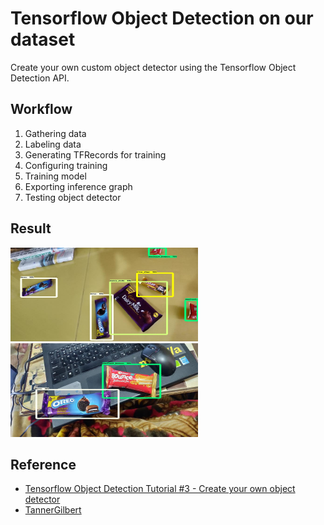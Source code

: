 # Tensorflow Object Detection on our dataset 
<p>Create your own custom object detector using the Tensorflow Object Detection API.</p>

<h2>Workflow</h2>
<ol>
  <li>Gathering data</li>
  <li>Labeling data</li>
  <li>Generating TFRecords for training</li>
  <li>Configuring training</li>
  <li>Training model</li>
  <li>Exporting inference graph</li>
  <li>Testing object detector</li>
</ol>

<h2> Result</h2>
<p> <img src="https://raw.githubusercontent.com/shivam1808/Object_Detection/master/object-detection4.jpg" alt="Object Detection" width="300" height="150"> <img src="https://raw.githubusercontent.com/shivam1808/Object_Detection/master/object-detection5.jpg" alt="Object Detection" width="300" height="150"> </p>
<h2> Reference</h2>
<ul>
  <li><a href="https://www.youtube.com/watch?v=HjiBbChYRDw&t=700s">Tensorflow Object Detection Tutorial #3 - Create your own object detector</a></li>
  <li><a href="https://github.com/TannerGilbert/Tutorials">TannerGilbert</a></li>
</ul>
